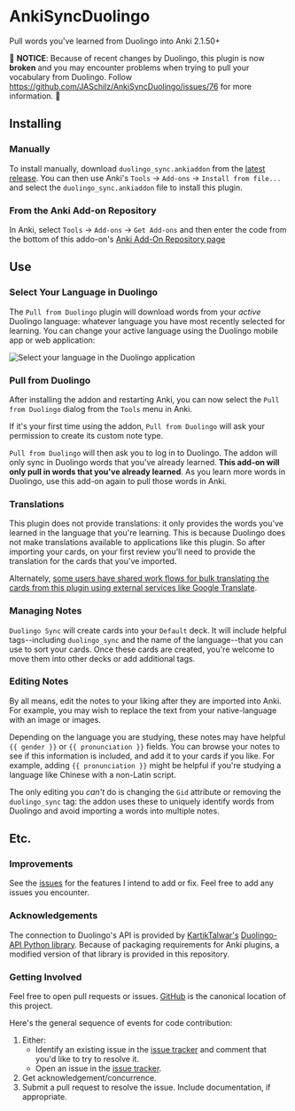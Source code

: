 
# AnkiSyncDuolingo
Pull words you've learned from Duolingo into Anki 2.1.50+

🔴 **NOTICE**: Because of recent changes by Duolingo, this plugin is now **broken** and you may encounter problems when trying to pull your vocabulary from Duolingo. Follow https://github.com/JASchilz/AnkiSyncDuolingo/issues/76 for more information. 🔴

## Installing

### Manually

To install manually, download `duolingo_sync.ankiaddon` from the [latest release](https://github.com/JASchilz/AnkiSyncDuolingo/releases/latest/). You can then use Anki's `Tools` -> `Add-ons` -> `Install from file...` and select the `duolingo_sync.ankiaddon` file to install this plugin.

### From the Anki Add-on Repository

In Anki, select `Tools` -> `Add-ons` -> `Get Add-ons` and then enter the code from the bottom of this addo-on's [Anki Add-On Repository page](https://ankiweb.net/shared/info/557761805)

## Use

### Select Your Language in Duolingo

The `Pull from Duolingo` plugin will download words from your *active* Duolingo language: whatever language you have most recently selected for learning. You can change your active language using the Duolingo mobile app or web application:

![Select your language in the Duolingo application](docs/select_language.png)

### Pull from Duolingo

After installing the addon and restarting Anki, you can now select the `Pull from Duolingo` dialog from the `Tools` menu in Anki.

If it's your first time using the addon, `Pull from Duolingo` will ask your permission to create its custom note type.

`Pull from Duolingo` will then ask you to log in to Duolingo. The addon will only sync in Duolingo words that you've already learned. **This add-on will only pull in words that you've already learned**. As you learn more words in Duolingo, use this add-on again to pull those words in Anki.

### Translations

This plugin does not provide translations: it only provides the words you've learned in the language that you're learning. This is because Duolingo does not make translations available to applications like this plugin. So after importing your cards, on your first review you'll need to provide the translation for the cards that you've imported.

Alternately, [some users have shared work flows for bulk translating the cards from this plugin using external services like Google Translate](https://github.com/JASchilz/AnkiSyncDuolingo/issues/61).

### Managing Notes

`Duolingo Sync` will create cards into your `Default` deck. It will include helpful tags--including `duolingo_sync` and the name of the language--that you can use to sort your cards. Once these cards are created, you're welcome to move them into other decks or add additional tags.

### Editing Notes

By all means, edit the notes to your liking after they are imported into Anki. For example, you may wish to replace the text from your native-language with an image or images.

Depending on the language you are studying, these notes may have helpful `{{ gender }}` or `{{ pronunciation }}` fields. You can browse your notes to see if this information is included, and add it to your cards if you like. For example, adding `{{ pronunciation }}` might be helpful if you're studying a language like Chinese with a non-Latin script.

The only editing you _can't_ do is changing the `Gid` attribute or removing the `duolingo_sync` tag: the addon uses these to uniquely identify words from Duolingo and avoid importing a words into multiple notes.

## Etc.

### Improvements
See the [issues](https://github.com/JASchilz/AnkiSyncDuolingo/issues/) for the features I intend to add or fix. Feel free to add any issues you encounter.

### Acknowledgements
The connection to Duolingo's API is provided by [KartikTalwar's](https://github.com/KartikTalwar/) [Duolingo-API Python library](https://github.com/KartikTalwar/Duolingo/). Because of packaging requirements for Anki plugins, a modified version of that library is provided in this repository.

### Getting Involved
Feel free to open pull requests or issues. [GitHub](https://github.com/JASchilz/AnkiSyncDuolingo) is the canonical location of this project.

Here's the general sequence of events for code contribution:

1. Either:
    * Identify an existing issue in the [issue tracker](https://github.com/JASchilz/AnkiSyncDuolingo/issues/) and comment that you'd like to try to resolve it.
    * Open an issue in the [issue tracker](https://github.com/JASchilz/AnkiSyncDuolingo/issues/).
2. Get acknowledgement/concurrence.
3. Submit a pull request to resolve the issue. Include documentation, if appropriate.

